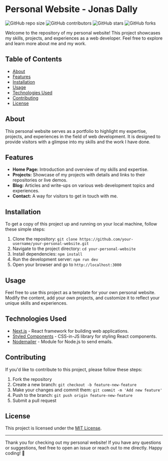 # Personal Website - Jonas Dally

![GitHub repo size](https://img.shields.io/github/repo-size/jonas8900/personal-website)
![GitHub contributors](https://img.shields.io/github/contributors/jonas8900/personal-website)
![GitHub stars](https://img.shields.io/github/stars/jonas8900/personal-website?style=social)
![GitHub forks](https://img.shields.io/github/forks/jonas8900/personal-website?style=social)

Welcome to the repository of my personal website! This project showcases my skills, projects, and experiences as a web developer. Feel free to explore and learn more about me and my work.

## Table of Contents

- [About](#about)
- [Features](#features)
- [Installation](#installation)
- [Usage](#usage)
- [Technologies Used](#technologies-used)
- [Contributing](#contributing)
- [License](#license)

## About

This personal website serves as a portfolio to highlight my expertise, projects, and experiences in the field of web development. It is designed to provide visitors with a glimpse into my skills and the work I have done.

## Features

- **Home Page:** Introduction and overview of my skills and expertise.
- **Projects:** Showcase of my projects with details and links to their repositories or live demos.
- **Blog:** Articles and write-ups on various web development topics and experiences.
- **Contact:** A way for visitors to get in touch with me.

## Installation

To get a copy of this project up and running on your local machine, follow these simple steps:

1. Clone the repository: `git clone https://github.com/your-username/your-personal-website.git`
2. Navigate to the project directory: `cd your-personal-website`
3. Install dependencies: `npm install`
4. Run the development server: `npm run dev`
5. Open your browser and go to `http://localhost:3000`

## Usage

Feel free to use this project as a template for your own personal website. Modify the content, add your own projects, and customize it to reflect your unique skills and experiences.

## Technologies Used

- [Next.js](https://nextjs.org/) - React framework for building web applications.
- [Styled Components](https://styled-components.com/) - CSS-in-JS library for styling React components.
- [Nodemailer](https://nodemailer.com/) - Module for Node.js to send emails.

## Contributing

If you'd like to contribute to this project, please follow these steps:

1. Fork the repository
2. Create a new branch: `git checkout -b feature-new-feature`
3. Make your changes and commit them: `git commit -m 'Add new feature'`
4. Push to the branch: `git push origin feature-new-feature`
5. Submit a pull request

## License

This project is licensed under the [MIT License](LICENSE).

---

Thank you for checking out my personal website! If you have any questions or suggestions, feel free to open an issue or reach out to me directly. Happy coding! 🚀
